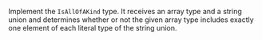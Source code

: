 Implement the `IsAllOfAKind` type. It receives an array type and a string union and determines whether or not the given array type includes exactly one element of each literal type of the string union.
